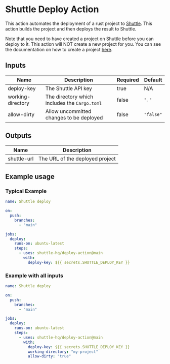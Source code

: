 # Shuttle Deploy Action

This action automates the deployment of a rust project to [Shuttle](https://www.shuttle.rs/). This action builds the project and then deploys the result to Shuttle.

Note that you need to have created a project on Shuttle before you can deploy to it. This action will NOT create a new project for you.
You can see the documentation on how to create a project [here](https://docs.shuttle.rs/introduction/quick-start).

## Inputs

| Name | Description | Required | Default |
| --- | --- | --- | --- |
| deploy-key | The Shuttle API key | true | N/A |
| working-directory | The directory which includes the `Cargo.toml` | false | `"."` |
| allow-dirty | Allow uncommitted changes to be deployed | false | `"false"` |

## Outputs

| Name | Description |
| --- | --- |
| shuttle-url | The URL of the deployed project |

## Example usage

### Typical Example

```yaml
name: Shuttle deploy

on:
  push:
    branches:
      - "main"

jobs:
  deploy:
    runs-on: ubuntu-latest
    steps:
      - uses: shuttle-hq/deploy-action@main
        with:
          deploy-key: ${{ secrets.SHUTTLE_DEPLOY_KEY }}
```

### Example with all inputs

```yaml
name: Shuttle deploy

on:
  push:
    branches:
      - "main"

jobs:
  deploy:
    runs-on: ubuntu-latest
    steps:
      - uses: shuttle-hq/deploy-action@main
        with:
          deploy-key: ${{ secrets.SHUTTLE_DEPLOY_KEY }}
          working-directory: "my-project"
          allow-dirty: "true"
```
